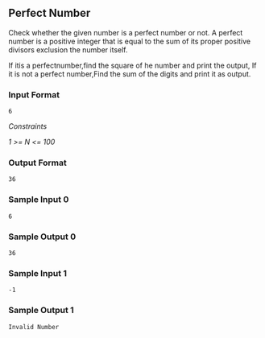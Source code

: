 ## Perfect Number

Check whether the given number is a perfect number or not. A perfect number is a positive integer that is equal to the sum of its proper positive divisors exclusion the number itself.

If itis a perfectnumber,find the square of he number and print the output, If it is not a perfect number,Find the sum of the digits and print it as output.

### Input Format

```
6
```

_Constraints_

_1 >= N <= 100_

### Output Format

```
36
```

### Sample Input 0

```
6
```

### Sample Output 0

```
36
```

### Sample Input 1

```
-1
```

### Sample Output 1

```
Invalid Number
```
